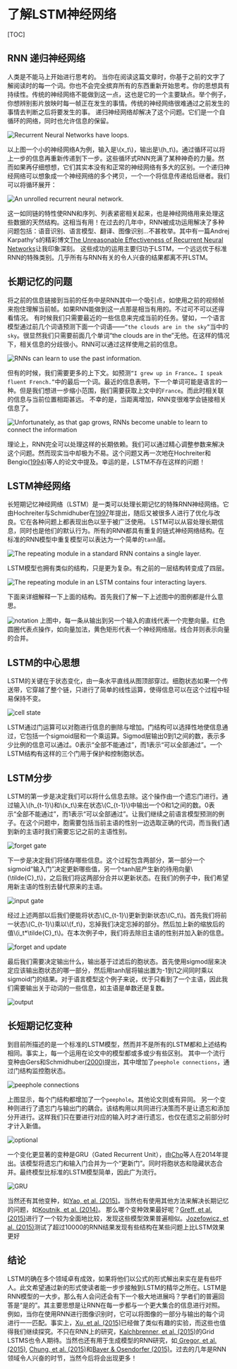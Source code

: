 <script type="text/javascript" src="http://cdn.mathjax.org/mathjax/latest/MathJax.js?config=default"></script>
# 了解LSTM神经网络

[TOC]

## RNN 递归神经网络
人类是不能马上开始进行思考的。 当你在阅读这篇文章时，你基于之前的文字了解阅读时的每一个词。你也不会完全摈弃所有的东西重新开始思考。你的思想具有持续性。传统的神经网络不能做到这一点，这也是它的一个主要缺点。举个例子，你想辨别影片放映时每一帧正在发生的事情。传统的神经网络很难通过之前发生的事情去判断之后将要发生的事。
递归神经网络却解决了这个问题。它们是一个自循环的网络，同时也允许信息的保留。

![Recurrent Neural Networks have loops.](http://colah.github.io/posts/2015-08-Understanding-LSTMs/img/RNN-rolled.png)

以上图一个小的神经网络A为例，输入是\\(x_t\\)，输出是\\(h_t\\)。通过循环可以将上一步的信息再重新传递到下一步。这些循环式RNN充满了某种神奇的力量。然而如果再仔细想想，它们其实本没有和正常的神经网络有多大的区别。一个递归神经网络可以想象成一个神经网络的多个拷贝，一个一个将信息传递给后继者。我们可以将循环展开：

![An unrolled recurrent neural network.](http://colah.github.io/posts/2015-08-Understanding-LSTMs/img/RNN-unrolled.png)

这一如同链的特性使RNN和序列、列表紧密相关起来，也是神经网络用来处理这些数据的天然结构。这相当有用！在过去的几年中，RNN被成功运用解决了多种问题包括：语音识别、语言模型、翻译、图像识别...不甚枚举。其中有一篇Andrej Karpathy's的精彩博文[The Unreasonable Effectiveness of Recurrent Neural Networks](http://karpathy.github.io/2015/05/21/rnn-effectiveness/)让我印象深刻。
这些成功的运用主要归功于LSTM，一个远远优于标准RNN的特殊类别。几乎所有与RNN有关的令人兴奋的结果都离不开LSTM。

## 长期记忆的问题
将之前的信息链接到当前的任务中是RNN其中一个吸引点，如使用之前的视频帧来抱住理解当前帧。如果RNN能做到这一点那是相当有用的。不过可不可以还得看情况。
有时候我们只需要最近的一些信息来完成当前的任务。譬如，一个语言模型通过前几个词语预测下面一个词语——`“the clouds are in the sky”`当中的`sky`。很显然我们只需要前面几个单词“the clouds are in the”无他。在这样的情况下，相关信息的分歧很小。RNN可以通过这样使用之前的信息。

![RNNs can learn to use the past information.](http://colah.github.io/posts/2015-08-Understanding-LSTMs/img/RNN-shorttermdepdencies.png)

但有的时候，我们需要更多的上下文。如预测`“I grew up in France… I speak fluent French.”`中的最后一个词。最近的信息表明，下一个单词可能是语言的一种。但是我们想进一步缩小范围，我们需要获取上文中的`France`。而此时相关联的信息与当前位置相距甚远。
不幸的是，当距离增加，RNN变很难学会链接相关信息了。

![Unfortunately, as that gap grows, RNNs become unable to learn to connect the information](http://colah.github.io/posts/2015-08-Understanding-LSTMs/img/RNN-longtermdependencies.png)

理论上，RNN完全可以处理这样的长期依赖。我们可以通过精心调整参数来解决这个问题。然而现实当中却极为不易。这个问题又再一次地在Hochreiter和Bengio[(1994)](http://www-dsi.ing.unifi.it/~paolo/ps/tnn-94-gradient.pdf)等人的论文中提及。幸运的是，LSTM不存在这样的问题！

## LSTM神经网络
长短期记忆神经网络（LSTM）是一类可以处理长期记忆的特殊RNN神经网络。它由Hochreiter与Schmidhuber在[1997](http://deeplearning.cs.cmu.edu/pdfs/Hochreiter97_lstm.pdf)年提出，随后又被很多人进行了优化与改良。它在各种问题上都表现出色以至于被广泛使用。
LSTM可以从容处理长期信息，同时也是他们的默认行为。所有的RNN都具有重复的链式神经网络结构。在标准的RNN模型中重复模型可以表达为一个简单的`tanh`层。

![The repeating module in a standard RNN contains a single layer.](http://colah.github.io/posts/2015-08-Understanding-LSTMs/img/LSTM3-SimpleRNN.png)

LSTM模型也拥有类似的结构，只是更为复杂。有之前的一层结构转变成了四层。

![The repeating module in an LSTM contains four interacting layers.](http://colah.github.io/posts/2015-08-Understanding-LSTMs/img/LSTM3-chain.png)

下面来详细解释一下上面的结构。首先我们了解一下上述图中的图例都是什么意思。

![notation](http://colah.github.io/posts/2015-08-Understanding-LSTMs/img/LSTM2-notation.png)
上图中，每一条从输出到另一个输入的直线代表一个完整向量。红色圆圈代表点操作，如向量加法，黄色矩形代表一个神经网络层。线合并则表示向量的合并。

## LSTM的中心思想
LSTM的关键在于状态变化，由一条水平直线从图顶部穿过。细胞状态如果一个传送带，它穿越了整个链，只进行了简单的线性运算，使得信息可以在这个过程中轻易保持不变。

![cell state](http://colah.github.io/posts/2015-08-Understanding-LSTMs/img/LSTM3-C-line.png)

LSTM通过门运算可以对胞进行信息的删除与增加。门结构可以选择性地使信息通过，它包括一个sigmoid层和一个乘运算。Sigmod层输出0到1之间的数，表示多少比例的信息可以通过。0表示“全部不能通过”，而1表示“可以全部通过”。一个LSTM结构有这样的三个门用于保护和控制胞状态。

## LSTM分步
LSTM的第一步是决定我们可以将什么信息去除。这个操作由一个遗忘门进行。通过输入\\(h_{t-1}\\)和\\(x_t\\)来在状态\\(C_{t-1}\\)中输出一个0和1之间的数。0表示“全部不能通过”，而1表示“可以全部通过”。让我们继续之前语言模型预测的例子。在这个问题中，胞需要包括当前主语的性别一边选取正确的代词，而当我们遇到新的主语时我们需要忘记之前的主语性别。

![forget gate](http://colah.github.io/posts/2015-08-Understanding-LSTMs/img/LSTM3-focus-f.png)

下一步是决定我们将储存哪些信息。这个过程包含两部分，第一部分一个sigmoid“输入门”决定更新哪些值，另一个tanh层产生新的待用向量\\(\tilde{C}_t\\)，之后我们将这两部分合并以更新状态。在我们的例子中，我们希望用新主语的性别去替代原来的主语。

![input gate](http://colah.github.io/posts/2015-08-Understanding-LSTMs/img/LSTM3-focus-i.png)

经过上述两部以后我们便能将状态\\(C_{t-1}\\)更新到新状态\\(C_t\\)。首先我们将前一状态\\(C_{t-1}\\)乘以\\(f_t\\)，忘掉我们决定忘掉的部分。然后加上新的缩放后的值\\(i_t*\tilde{C}_t\\)。在本次例子中，我们将去除旧主语的性别并加入新的信息。

![forget and update](http://colah.github.io/posts/2015-08-Understanding-LSTMs/img/LSTM3-focus-C.png)

最后我们需要决定输出什么，输出基于过滤后的胞状态。首先使用sigmod层来决定应该输出胞状态的哪一部分，然后用tanh层将输出置为-1到1之间同时乘以sigmoid门的结果。对于语言模型这个例子来说，优于只看到了一个主语，因此我们需要输出关于动词的一些信息，如主语是单数还是复数。

![output](http://colah.github.io/posts/2015-08-Understanding-LSTMs/img/LSTM3-focus-o.png)

## 长短期记忆变种
到目前所描述的是一个标准的LSTM模型，然而并不是所有的LSTM都和上述结构相同。事实上，每一个运用在论文中的模型都或多或少有些区别。
其中一个流行变种由Gers和Schmidhuber[(2000)](ftp://ftp.idsia.ch/pub/juergen/TimeCount-IJCNN2000.pdf)提出，其中增加了`peephole connections`，通过门结构监控胞状态。

![peephole connections](http://colah.github.io/posts/2015-08-Understanding-LSTMs/img/LSTM3-var-peepholes.png)

上图显示，每个门结构都增加了一个`peephole`。其他论文则或有异同。
另一个变种则进行了遗忘门与输出门的耦合。该结构用以共同进行决策而不是让遗忘和添加分开进行。这样我们只在要进行对应的输入时才进行遗忘，也仅在遗忘之前部分时才计入新值。

![optional](http://colah.github.io/posts/2015-08-Understanding-LSTMs/img/LSTM3-var-tied.png)

一个变化更显著的变种是GRU（Gated Recurrent Unit），由[Cho](http://arxiv.org/pdf/1406.1078v3.pdf)等人在2014年提出。该模型将遗忘门和输入门合并为一个“更新门”。同时将胞状态和隐藏状态合并。最终模型比标准的LSTM模型简单，因此广为流行。

![GRU](http://colah.github.io/posts/2015-08-Understanding-LSTMs/img/LSTM3-var-GRU.png)

当然还有其他变种，如[Yao, et al. (2015)](http://arxiv.org/pdf/1508.03790v2.pdf)。当然也有使用其他方法来解决长期记忆的问题，如[Koutnik, et al. (2014)](http://arxiv.org/pdf/1402.3511v1.pdf)。
那么哪个变种效果最好呢？[Greff, et al. (2015)](http://arxiv.org/pdf/1503.04069.pdf)进行了一个较为全面地比较，发现这些模型效果普遍相似。[Jozefowicz, et al. (2015)](http://jmlr.org/proceedings/papers/v37/jozefowicz15.pdf)测试了超过10000的RNN结果发现有些结构在某些问题上比LSTM效果更好

## 结论
LSTM的确在多个领域卓有成效，如果将他们以公式的形式解出来实在是有些吓人。此文希望通过新的形式使读者能一步步接触到LSTM的精华之所在。LSTM是RNN模型的一大步。那么有人会问还会有下一个极大地进展吗？学者们的普遍回答是“是的”。其主要思想是让RNN在每一步都与一个更大集合的信息进行对照。例如，当你在使用RNN进行图像识别时，它可以将图像的一部分与输出的每个词进行一一匹配。事实上，[Xu, et al. (2015)](http://arxiv.org/pdf/1502.03044v2.pdf)已经做了类似有趣的实验，而这些也值得我们继续探究。不只在RNN上的研究，[Kalchbrenner, et al. (2015)](http://arxiv.org/pdf/1507.01526v1.pdf)的Grid LSTMS也令人期待。当然也还有用于生成模型的RNN研究，如[ Gregor, et al. (2015)](http://arxiv.org/pdf/1502.04623.pdf), [Chung, et al. (2015)](http://arxiv.org/pdf/1506.02216v3.pdf)和[Bayer & Osendorfer (2015)](http://arxiv.org/pdf/1411.7610v3.pdf)。过去的几年是RNN领域令人兴奋的时节，当然今后将会出现更多！